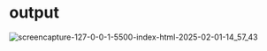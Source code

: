 # output
![screencapture-127-0-0-1-5500-index-html-2025-02-01-14_57_43](https://github.com/user-attachments/assets/4681d81a-0d0a-4593-aad8-a4e6fbff3310)

